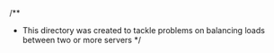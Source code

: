 /** 
 * This directory was created to tackle problems on balancing loads between two or more servers
 */
